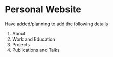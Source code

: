# Personal Website

Have added/planning to add the following details
1. About
2. Work and Education
3. Projects
4. Publications and Talks
